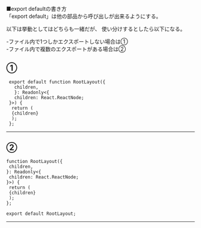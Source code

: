 ■export defaultの書き方  
「export default」は他の部品から呼び出しが出来るようにする。
  
以下は挙動としてはどちらも一緒だが、
使い分けするとしたら以下になる。 
  
-ファイル内で1つしかエクスポートしない場合は①  
-ファイル内で複数のエクスポートがある場合は②

①
------------------------------------------
```tsx
 export default function RootLayout({
   children,
   }: Readonly<{
   children: React.ReactNode;
 }>) {
  return ( 
  {children}
  );
 };
```
------------------------------------------

②
------------------------------------------
```tsx
function RootLayout({
 children,
}: Readonly<{
 children: React.ReactNode;
}>) {
 return (
 {children}
 );
};

export default RootLayout;
```
------------------------------------------
